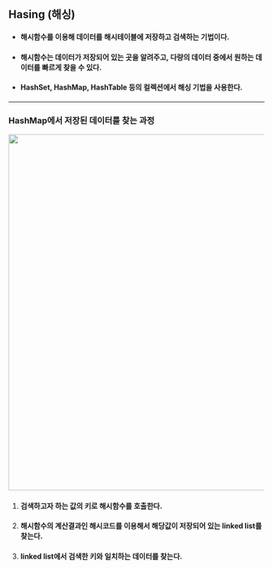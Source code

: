 ## Hasing (해싱)

- #### 해시함수를 이용해 데이터를 해시테이블에 저장하고 검색하는 기법이다.
- #### 해시함수는 데이터가 저장되어 있는 곳을 알려주고, 다량의 데이터 중에서 원하는 데이터를 빠르게 찾을 수 있다.
- #### HashSet, HashMap, HashTable 등의 컬렉션에서 해싱 기법을 사용한다.

---

### HashMap에서 저장된 데이터를 찾는 과정

<img src="https://user-images.githubusercontent.com/35963403/163315228-d687c5c8-0d51-4534-9415-bc21dd560dd5.PNG" width="700">

1. #### 검색하고자 하는 값의 키로 해시함수를 호출한다.
2. #### 해시함수의 계산결과인 해시코드를 이용해서 해당값이 저장되어 있는 linked list를 찾는다.
3. #### linked list에서 검색한 키와 일치하는 데이터를 찾는다.